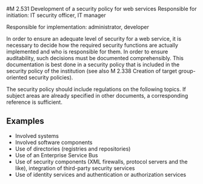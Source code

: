 #M 2.531 Development of a security policy for web services
Responsible for initiation: IT security officer, IT manager

Responsible for implementation: administrator, developer

In order to ensure an adequate level of security for a web service, it is necessary to decide how the required security functions are actually implemented and who is responsible for them. In order to ensure auditability, such decisions must be documented comprehensibly. This documentation is best done in a security policy that is included in the security policy of the institution (see also M 2.338 Creation of target group-oriented security policies).

The security policy should include regulations on the following topics. If subject areas are already specified in other documents, a corresponding reference is sufficient.



## Examples 
* Involved systems
* Involved software components
* Use of directories (registries and repositories)
* Use of an Enterprise Service Bus
* Use of security components (XML firewalls, protocol servers and the like), integration of third-party security services
* Use of identity services and authentication or authorization services




